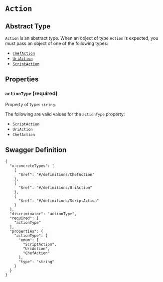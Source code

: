 # `Action` #




## Abstract Type ##

`Action` is an abstract type. When an object of type `Action` is expected, you must pass an object of
one of the following types:

  + [`ChefAction`](./../definitions/ChefAction.mkd)
  + [`UriAction`](./../definitions/UriAction.mkd)
  + [`ScriptAction`](./../definitions/ScriptAction.mkd)




## Properties ##

### `actionType` (required) ###




Property of type: `string`.

 
The following are valid values for the `actionType` property:
  + `ScriptAction`
  + `UriAction`
  + `ChefAction`






## Swagger Definition ##

    {
      "x-concreteTypes": [
        {
          "$ref": "#/definitions/ChefAction"
        }, 
        {
          "$ref": "#/definitions/UriAction"
        }, 
        {
          "$ref": "#/definitions/ScriptAction"
        }
      ], 
      "discriminator": "actionType", 
      "required": [
        "actionType"
      ], 
      "properties": {
        "actionType": {
          "enum": [
            "ScriptAction", 
            "UriAction", 
            "ChefAction"
          ], 
          "type": "string"
        }
      }
    }
